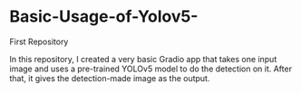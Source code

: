 # Basic-Usage-of-Yolov5-
First Repository

In this repository, I created a very basic Gradio app that takes one input image and uses a pre-trained YOLOv5 model to do the detection on it. After that, it gives the detection-made image as the output.
